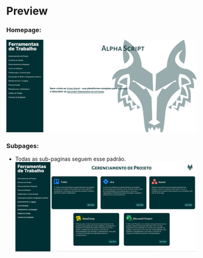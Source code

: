 # Preview
### Homepage: 
![alt text](./img/image.png)

### Subpages:
 - Todas as sub-paginas seguem esse padrão.
![alt text](image.png)